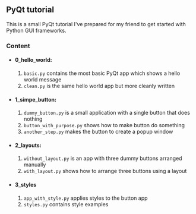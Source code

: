## PyQt tutorial

This is a small PyQt tutorial I've prepared for my friend to get started with Python GUI frameworks.

### Content
* #### 0_hello_world:
  1. ```basic.py``` contains the most basic PyQt app which shows a hello world message
  2. ```clean.py``` is the same hello world app but more cleanly written
* #### 1_simpe_button:
  1. ```dummy_button.py``` is a small application with a single button that does nothing
  2. ```button_with_purpose.py``` shows how to make button do something
  3. ```another_step.py``` makes the button to create a popup window
* #### 2_layouts:
  1. ```without_layout.py``` is an app with three dummy buttons arranged manually
  2. ```with_layout.py``` shows how to arrange three buttons using a layout
* #### 3_styles
  1. ```app_with_style.py``` applies styles to the button app
  2. ```styles.py``` contains style examples
